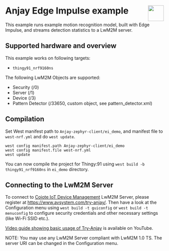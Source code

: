 # Anjay Edge Impulse example [<img align="right" height="50px" src="https://avsystem.github.io/Anjay-doc/_images/avsystem_logo.png">](http://www.avsystem.com/)

This example runs example motion recognition model, built with Edge Impulse, and streams detection statistics to a LwM2M server.
## Supported hardware and overview

This example works on following targets:
 - `thingy91_nrf9160ns`

The following LwM2M Objects are supported:
 - Security (/0)
 - Server (/1)
 - Device (/3)
 - Pattern Detector (/33650, custom object, see pattern_detector.xml)

## Compilation

Set West manifest path to `Anjay-zephyr-client/ei_demo`, and manifest file to `west-nrf.yml` and do `west update`.
```
west config manifest.path Anjay-zephyr-client/ei_demo
west config manifest.file west-nrf.yml
west update
```

You can now compile the project for Thingy:91 using `west build -b thingy91_nrf9160ns` in `ei_demo` directory.

## Connecting to the LwM2M Server

To connect to [Coiote IoT Device
Management](https://www.avsystem.com/products/coiote-iot-device-management-platform/)
LwM2M Server, please register at https://www.avsystem.com/try-anjay/. Then have
a look at the Configuration menu using `west build -t guiconfig` or `west build -t menuconfig` to configure security credentials and other
necessary settings (like Wi-Fi SSID etc.).

[Video guide showing basic usage of Try-Anjay](https://www.youtube.com/watchv=fgy38XfttM8)
is available on YouTube.

NOTE: You may use any LwM2M Server compliant with LwM2M 1.0 TS. The server URI
can be changed in the Configuration menu.
